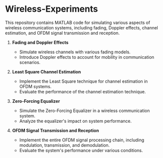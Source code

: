 # Wireless-Experiments

This repository contains MATLAB code for simulating various aspects of wireless communication systems, including fading, Doppler effects, channel estimation, and OFDM signal transmission and reception.

1. **Fading and Doppler Effects**
   - Simulate wireless channels with various fading models.
   - Introduce Doppler effects to account for mobility in communication scenarios.

2. **Least Square Channel Estimation**
   - Implement the Least Square technique for channel estimation in OFDM systems.
   - Evaluate the performance of the channel estimation technique.

3. **Zero-Forcing Equalizer**
   - Simulate the Zero-Forcing Equalizer in a wireless communication system.
   - Analyze the equalizer's impact on system performance.

4. **OFDM Signal Transmission and Reception**
   - Implement the entire OFDM signal processing chain, including modulation, transmission, and demodulation.
   - Evaluate the system's performance under various conditions.

